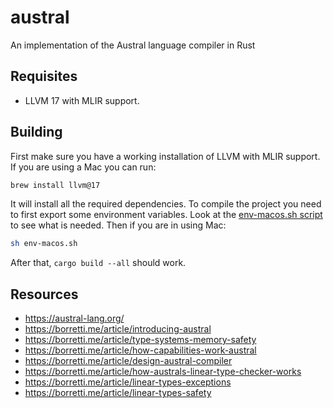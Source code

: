 # austral
An implementation of the Austral language compiler in Rust

## Requisites
- LLVM 17 with MLIR support.

## Building

First make sure you have a working installation of LLVM with MLIR support. If you are using a Mac
you can run:
```bash
brew install llvm@17
```
It will install all the required dependencies.
To compile the project you need to first export some environment variables.
Look at the [env-macos.sh script](env-macos.sh) to see what is needed. Then if you are in using Mac:
```bash
sh env-macos.sh
```
After that, `cargo build --all` should work.

## Resources
- https://austral-lang.org/
- https://borretti.me/article/introducing-austral
- https://borretti.me/article/type-systems-memory-safety
- https://borretti.me/article/how-capabilities-work-austral
- https://borretti.me/article/design-austral-compiler
- https://borretti.me/article/how-australs-linear-type-checker-works
- https://borretti.me/article/linear-types-exceptions
- https://borretti.me/article/linear-types-safety
